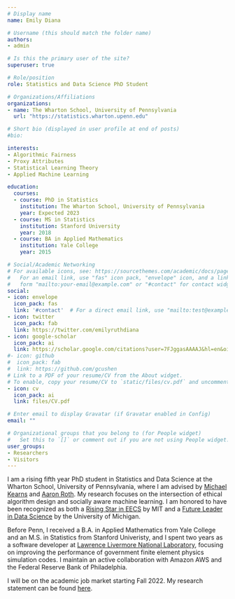 ```yaml
---
# Display name
name: Emily Diana 

# Username (this should match the folder name)
authors:
- admin

# Is this the primary user of the site?
superuser: true

# Role/position
role: Statistics and Data Science PhD Student 

# Organizations/Affiliations
organizations:
- name: The Wharton School, University of Pennsylvania
  url: "https://statistics.wharton.upenn.edu"

# Short bio (displayed in user profile at end of posts)
#bio:

interests:
- Algorithmic Fairness 
- Proxy Attributes
- Statistical Learning Theory
- Applied Machine Learning

education:
  courses:
  - course: PhD in Statistics 
    institution: The Wharton School, University of Pennsylvania 
    year: Expected 2023
  - course: MS in Statistics
    institution: Stanford University
    year: 2018
  - course: BA in Applied Mathematics
    institution: Yale College 
    year: 2015

# Social/Academic Networking
# For available icons, see: https://sourcethemes.com/academic/docs/page-builder/#icons
#   For an email link, use "fas" icon pack, "envelope" icon, and a link in the
#   form "mailto:your-email@example.com" or "#contact" for contact widget.
social:
- icon: envelope
  icon_pack: fas
  link: '#contact'  # For a direct email link, use "mailto:test@example.org".
- icon: twitter
  icon_pack: fab
  link: https://twitter.com/emilyruthdiana
- icon: google-scholar
  icon_pack: ai
  link: https://scholar.google.com/citations?user=7FJggasAAAAJ&hl=en&oi=ao
#- icon: github
#  icon_pack: fab
#  link: https://github.com/gcushen
# Link to a PDF of your resume/CV from the About widget.
# To enable, copy your resume/CV to `static/files/cv.pdf` and uncomment the lines below.
- icon: cv
  icon_pack: ai
  link: files/CV.pdf

# Enter email to display Gravatar (if Gravatar enabled in Config)
email: ""

# Organizational groups that you belong to (for People widget)
#   Set this to `[]` or comment out if you are not using People widget.
user_groups:
- Researchers
- Visitors
---
```


I am a rising fifth year PhD student in Statistics and Data Science at the Wharton School, University of Pennsylvania, where I am advised by [Michael Kearns](https://www.cis.upenn.edu/~mkearns/) and [Aaron Roth](https://www.cis.upenn.edu/~aaroth/). My research focuses on the intersection of ethical algorithm design and socially aware machine learning. I am honored to have been recognized as both a [Rising Star in EECS](https://risingstars21-eecs.mit.edu) by MIT and a [Future Leader in Data Science](htt[s://midas.umich.edu/future-leaders-summit-2022/) by the University of Michigan.

Before Penn, I received a B.A. in Applied Mathematics from Yale College and an M.S. in Statistics from Stanford Univeristy, and I spent two years as a software developer at [Lawrence Livermore National Laboratory](https://www.llnl.gov/), focusing on improving the performance of government finite element physics simulation codes. I maintain an active collaboration with Amazon AWS and the Federal Reserve Bank of Philadelphia.

I will be on the academic job market starting Fall 2022. My research statement can be found [here](../../../static/files/ResearchStatement.pdf).
